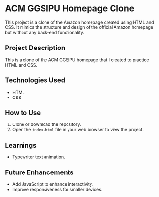 # ACM GGSIPU Homepage Clone

This project is a clone of the Amazon homepage created using HTML and CSS. It mimics the structure and design of the official Amazon homepage but without any back-end functionality. 

## Project Description
This is a clone of the ACM GGSIPU homepage that I created to practice HTML and CSS.


## Technologies Used

- HTML
- CSS

## How to Use

1. Clone or download the repository.
2. Open the `index.html` file in your web browser to view the project.

## Learnings

- Typewriter text animation.

## Future Enhancements

- Add JavaScript to enhance interactivity.
- Improve responsiveness for smaller devices.
